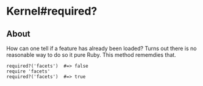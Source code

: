 # Kernel#required?

## About

How can one tell if a feature has already been loaded? Turns out there
is no reasonable way to do so it pure Ruby. This method rememdies that.

    required?('facets')  #=> false
    require 'facets'
    required?('facets')  #=> true

